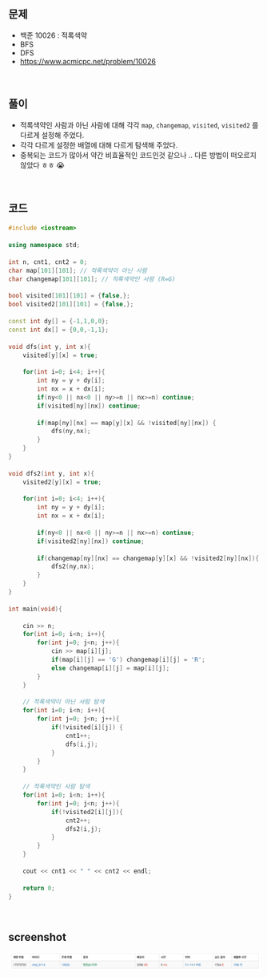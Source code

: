 ## 문제
- 백준 10026 : 적록색약
- BFS
- DFS
- https://www.acmicpc.net/problem/10026

<br/>

## 풀이
- 적록색약인 사람과 아닌 사람에 대해 각각 ```map```, ```changemap```, ```visited```, ```visited2``` 를 다르게 설정해 주었다.
- 각각 다르게 설정한 배열에 대해 다르게 탐색해 주었다.
- 중복되는 코드가 많아서 약간 비효율적인 코드인것 같으나 .. 다른 방법이 떠오르지 않았다 ㅎㅎ 😭

<br/>

## 코드

```c++
#include <iostream>

using namespace std;

int n, cnt1, cnt2 = 0;
char map[101][101]; // 적록색약이 아닌 사람
char changemap[101][101]; // 적록색약인 사람 (R=G)

bool visited[101][101] = {false,};
bool visited2[101][101] = {false,};

const int dy[] = {-1,1,0,0};
const int dx[] = {0,0,-1,1};

void dfs(int y, int x){
    visited[y][x] = true;
    
    for(int i=0; i<4; i++){
        int ny = y + dy[i];
        int nx = x + dx[i];
        if(ny<0 || nx<0 || ny>=n || nx>=n) continue;
        if(visited[ny][nx]) continue;
        
        if(map[ny][nx] == map[y][x] && !visited[ny][nx]) {
            dfs(ny,nx);
        }
    }
}

void dfs2(int y, int x){
    visited2[y][x] = true;
    
    for(int i=0; i<4; i++){
        int ny = y + dy[i];
        int nx = x + dx[i];
        
        if(ny<0 || nx<0 || ny>=n || nx>=n) continue;
        if(visited2[ny][nx]) continue;
        
        if(changemap[ny][nx] == changemap[y][x] && !visited2[ny][nx]){
            dfs2(ny,nx);
        }
    }
}

int main(void){
    
    cin >> n;
    for(int i=0; i<n; i++){
        for(int j=0; j<n; j++){
            cin >> map[i][j];
            if(map[i][j] == 'G') changemap[i][j] = 'R';
            else changemap[i][j] = map[i][j];
        }
    }
    
    // 적록색약이 아닌 사람 탐색
    for(int i=0; i<n; i++){
        for(int j=0; j<n; j++){
            if(!visited[i][j]) {
                cnt1++;
                dfs(i,j);
            }
        }
    }
    
    // 적록색약인 사람 탐색
    for(int i=0; i<n; i++){
        for(int j=0; j<n; j++){
            if(!visited2[i][j]){
                cnt2++;
                dfs2(i,j);
            }
        }
    }
    
    cout << cnt1 << " " << cnt2 << endl;
    
    return 0;
}


```

<br/>


## screenshot
![screenshot](./screenshots/boj10026.png)
